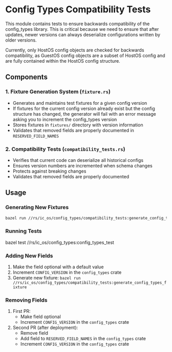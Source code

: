 # Config Types Compatibility Tests

This module contains tests to ensure backwards compatibility of the config_types library. This is critical because we need to ensure that after updates, newer versions can always deserialize configurations written by older versions.

Currently, only HostOS config objects are checked for backwards compatibility, as GuestOS config objects are a subset of HostOS config and are fully contained within the HostOS config structure.

## Components

### 1. Fixture Generation System (`fixture.rs`)
- Generates and maintains test fixtures for a given config version
- If fixtures for the current config version already exist but the config structure has changed, the generator will fail with an error message asking you to increment the config_types version
- Stores fixtures in `fixtures/` directory with version information
- Validates that removed fields are properly documented in `RESERVED_FIELD_NAMES`

### 2. Compatibility Tests (`compatibility_tests.rs`)
- Verifies that current code can deserialize all historical configs
- Ensures version numbers are incremented when schema changes
- Protects against breaking changes
- Validates that removed fields are properly documented

## Usage

### Generating New Fixtures
```bash
bazel run //rs/ic_os/config_types/compatibility_tests:generate_config_types_fixture
```

### Running Tests

bazel test //rs/ic_os/config_types:config_types_test

### Adding New Fields
1. Make the field optional with a default value
2. Increment `CONFIG_VERSION` in the `config_types` crate
3. Generate new fixture: `bazel run //rs/ic_os/config_types/compatibility_tests:generate_config_types_fixture`

### Removing Fields
1. First PR:
   - Make field optional
   - Increment `CONFIG_VERSION` in the `config_types` crate
2. Second PR (after deployment):
   - Remove field
   - Add field to `RESERVED_FIELD_NAMES` in the `config_types` crate
   - Increment `CONFIG_VERSION` in the `config_types` crate

